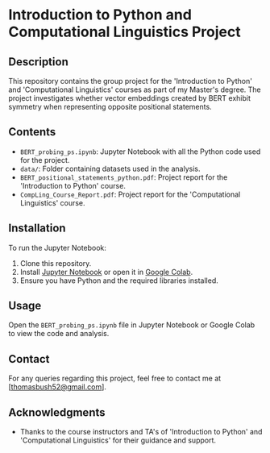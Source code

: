 # Introduction to Python and Computational Linguistics Project

## Description
This repository contains the group project for the 'Introduction to Python' and 'Computational Linguistics' courses as part of my Master's degree. The project investigates whether vector embeddings created by BERT exhibit symmetry when representing opposite positional statements.

## Contents
- `BERT_probing_ps.ipynb`: Jupyter Notebook with all the Python code used for the project.
- `data/`: Folder containing datasets used in the analysis.
- `BERT_positional_statements_python.pdf`: Project report for the 'Introduction to Python' course.
- `CompLing_Course_Report.pdf`: Project report for the 'Computational Linguistics' course.

## Installation
To run the Jupyter Notebook:
1. Clone this repository.
2. Install [Jupyter Notebook](https://jupyter.org/install) or open it in [Google Colab](https://colab.research.google.com/).
3. Ensure you have Python and the required libraries installed.

## Usage
Open the `BERT_probing_ps.ipynb` file in Jupyter Notebook or Google Colab to view the code and analysis.

## Contact
For any queries regarding this project, feel free to contact me at [thomasbush52@gmail.com].

## Acknowledgments
- Thanks to the course instructors and TA's of 'Introduction to Python' and 'Computational Linguistics' for their guidance and support.
